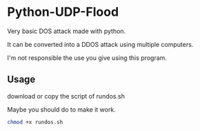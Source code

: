 # Python-UDP-Flood
Very basic DOS attack made with python.

It can be converted into a DDOS attack using multiple computers.

I'm not responsible the use you give using this program.

## Usage
download or copy the script of rundos.sh

Maybe you should do to make it work.
```bash
chmod +x rundos.sh
```
